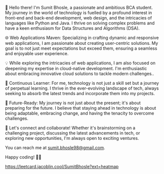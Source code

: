 👋  Hello there! I'm Sumit Bhosle, a passionate and ambitious BCA student. 
    My journey in the world of technology is fuelled by a profound interest in front-end and back-end development, web design, 
    and the intricacies of languages like Python and Java. 
    I thrive on solving complex problems and have a keen enthusiasm for Data Structures and Algorithms (DSA).
  
🌐 Web Applications Maven: Specializing in crafting dynamic and responsive web applications, 
    I am passionate about creating user-centric solutions. 
    My goal is to not just meet expectations but exceed them, ensuring a seamless and enjoyable user experience.
  
💡 While exploring the intricacies of web applications, I am also focused on deepening my expertise in cloud-native development.
   I'm enthusiastic about embracing innovative cloud solutions to tackle modern challenges..

🚀 Continuous Learner: For me, technology is not just a skill set but a journey of perpetual learning. 
   I thrive in the ever-evolving landscape of tech, always seeking to absorb the latest trends and incorporate them into my projects.

🚧 Future-Ready: My journey is not just about the present; it's about preparing for the future. 
   I believe that staying ahead in technology is about being adaptable, embracing change, and having the tenacity to overcome challenges.
    
🚀 Let's connect and collaborate! Whether it's brainstorming on a challenging project, discussing the latest advancements in tech, 
   or exploring new opportunities, I'm always open to exciting ventures. 
  
   You can reach me at sumit.bhosle98@gmail.com.

  
   Happy coding! 🚀✨


   https://leetcard.jacoblin.cool/SumitBhosle?ext=heatmap

